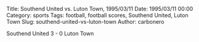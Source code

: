 Title: Southend United vs. Luton Town, 1995/03/11
Date: 1995/03/11 00:00
Category: sports
Tags: football, football scores, Southend United, Luton Town
Slug: southend-united-vs-luton-town
Author: carbonero


Southend United 3 - 0 Luton Town
